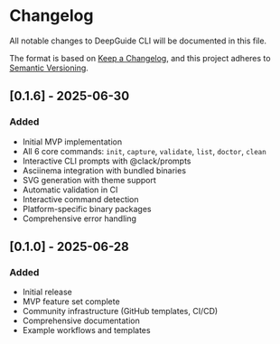 # Changelog

All notable changes to DeepGuide CLI will be documented in this file.

The format is based on [Keep a Changelog](https://keepachangelog.com/en/1.0.0/),
and this project adheres to [Semantic Versioning](https://semver.org/spec/v2.0.0.html).

## [0.1.6] - 2025-06-30

### Added
- Initial MVP implementation
- All 6 core commands: `init`, `capture`, `validate`, `list`, `doctor`, `clean`
- Interactive CLI prompts with @clack/prompts
- Asciinema integration with bundled binaries
- SVG generation with theme support
- Automatic validation in CI
- Interactive command detection
- Platform-specific binary packages
- Comprehensive error handling

## [0.1.0] - 2025-06-28

### Added
- Initial release
- MVP feature set complete
- Community infrastructure (GitHub templates, CI/CD)
- Comprehensive documentation
- Example workflows and templates
